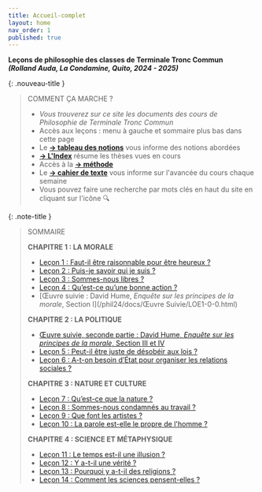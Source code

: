 ```yaml
---
title: Accueil-complet
layout: home
nav_order: 1
published: true
---
```


**Leçons de philosophie des classes de Terminale Tronc Commun**   
***(Rolland Auda, La Condamine, Quito, 2024 - 2025)***  

{: .nouveau-title }
> COMMENT ÇA MARCHE ?
>
> - *Vous trouverez sur ce site les documents des cours de Philosophie de Terminale Tronc Commun*
> - Accès aux leçons : menu à gauche et sommaire plus bas dans cette page
> - Le [**→ tableau des notions**](/phil24/docs/Présentation/L0-2-tableau.html) vous informe des notions abordées
> - [**→ L'Index**](/phil24/docs/Présentation/L0-3-notions.html) résume les thèses vues en cours
> - Accès à la [**→ méthode**](/phil24/docs/methode/methode.html)
> - Le [**→ cahier de texte**](/phil24/docs/divers/cdt/cdt.html) vous informe sur l'avancée du cours chaque semaine
> - Vous pouvez faire une recherche par mots clés en haut du site en cliquant sur l'icône 🔍

{: .note-title }
> SOMMAIRE
>
>  **CHAPITRE 1 : LA MORALE**
> - [Leçon 1 : Faut-il être raisonnable pour être heureux ? ](/phil24/docs/L1/L1-0.html)
> - [Leçon 2 : Puis-je savoir qui je suis ?](/phil24/docs/L2/L2-0-0.html)
> - [Leçon 3 : Sommes-nous libres ?](/phil24/docs/L3/L3-0-0.html)
> - [Leçon 4 : Qu’est-ce qu’une bonne action ?](/phil24/docs/L4/L4-0-0.html)
> - [Œuvre suivie : David Hume, _Enquête sur les principes de la morale_, Section I](/phil24/docs/Œuvre Suivie/LOE1-0-0.html)  
>
> **CHAPITRE 2 : LA POLITIQUE**
> - [Œuvre suivie, seconde partie : David Hume, _Enquête sur les principes de la morale_, Section III et IV]()
> - [Leçon 5 : Peut-il être juste de désobéir aux lois ?](/phil24/docs/L5/L5-0-0.html)
> - [Leçon 6 : A-t-on besoin d’État pour organiser les relations sociales ?]()  
>
> **CHAPITRE 3 : NATURE ET CULTURE**
> - [Leçon 7 : Qu’est-ce que la nature ?]()
> - [Leçon 8 : Sommes-nous condamnés au travail ?]()
> - [Leçon 9 : Que font les artistes ?]()
> - [Leçon 10 : La parole est-elle le propre de l'homme ?]()  
>
> **CHAPITRE 4 : SCIENCE ET MÉTAPHYSIQUE**
> - [Leçon 11 : Le temps est-il une illusion ?]()
> - [Leçon 12 : Y a-t-il une vérité ?]()
> - [Leçon 13 : Pourquoi y a-t-il des religions ?]()
> - [Leçon 14 : Comment les sciences pensent-elles ?]()

